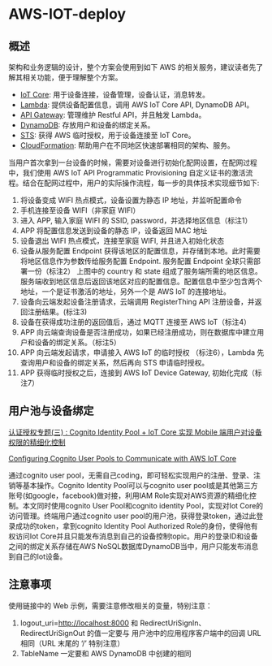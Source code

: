 # AWS-IOT-deploy

## 概述

架构和业务逻辑的设计，整个方案会使用到如下 AWS 的相关服务，建议读者先了解其相关功能，便于理解整个方案。

* [IoT Core](https://docs.aws.amazon.com/iot/latest/developerguide/what-is-aws-iot.html): 用于设备连接，设备管理，设备认证，消息转发。
* [Lambda](https://docs.aws.amazon.com/lambda/latest/dg/welcome.html): 提供设备配置信息，调用 AWS IoT Core API, DynamoDB API。
* [API Gateway](https://docs.aws.amazon.com/apigateway/latest/developerguide/welcome.html): 管理维护 Restful API，并且触发 Lambda。
* [DynamoDB](https://docs.aws.amazon.com/amazondynamodb/latest/developerguide/Introduction.html): 存放用户和设备的绑定关系。
* [STS](https://docs.aws.amazon.com/STS/latest/APIReference/Welcome.html): 获得 AWS 临时授权，用于设备连接至 IoT Core。
* [CloudFormation](https://aws.amazon.com/cloudformation/): 帮助用户在不同地区快速部署相同的架构、服务。

当用户首次拿到一台设备的时候，需要对设备进行初始化配网设置，在配网过程中，我们使用 AWS IoT API Programmatic Provisioning 自定义证书的激活流程。结合在配网过程中，用户的实际操作流程，每一步的具体技术实现细节如下:

1. 将设备变成 WIFI 热点模式，设备设置为静态 IP 地址，并监听配置命令
2. 手机连接至设备 WIFI（非家庭 WIFI）
3. 进入 APP, 输入家庭 WIFI 的 SSID, password，并选择地区信息（标注1）
4. APP 将配置信息发送到设备的静态 IP，设备返回 MAC 地址
5. 设备退出 WIFI 热点模式，连接至家庭 WIFI, 并且进入初始化状态
6. 设备从服务配置 Endpoint 获得该地区的配置信息，并存储到本地。此时需要将地区信息作为参数传给服务配置 Endpoint. 服务配置 Endpoint 全球只需部署一份（标注2） 上图中的 country 和 state 组成了服务端所需的地区信息。服务端收到地区信息后返回该地区对应的配置信息。配置信息中至少包含两个地址，一个是证书激活的地址，另外一个是 AWS IoT 的连接地址。
7. 设备向云端发起设备注册请求，云端调用 RegisterThing API 注册设备，并返回注册结果。\(标注3\)
8. 设备在获得成功注册的返回值后，通过 MQTT 连接至 AWS IoT（标注4）
9. APP 向云端查询设备是否注册成功，如果已经注册成功，则在数据库中建立用户和设备的绑定关系。（标注5）
10. APP 向云端发起请求，申请接入 AWS IoT 的临时授权 （标注6），Lambda 先查询用户和设备的绑定关系，然后再向 STS 申请临时授权。
11. APP 获得临时授权之后，连接到 AWS IoT Device Gateway, 初始化完成（标注7）

## 用户池与设备绑定

[认证授权专题\(三\) : Cognito Identity Pool + IoT Core 实现 Mobile 端用户对设备权限的精细化控制](https://aws.amazon.com/cn/blogs/china/cognito-identity-pool-iot-core-realize-mobile-user-control/)

[Configuring Cognito User Pools to Communicate with AWS IoT Core](https://aws.amazon.com/cn/blogs/iot/configuring-cognito-user-pools-to-communicate-with-aws-iot-core/)

通过cognito user pool，无需自己coding，即可轻松实现用户的注册、登录、注销等基本操作。Cognito Identity Pool可以与cognito user pool或是其他第三方账号\(如google，facebook\)做对接，利用IAM Role实现对AWS资源的精细化控制。本文同时使用cognito User Pool和cognito identity Pool，实现对Iot Core的访问管理。终端用户通过cognito user pool的用户池，获得登录token，通过此登录成功的token，拿到cognito Identity Pool Authorized Role的身份，使得他有权访问Iot Core并且只能发布消息到自己的设备控制topic。用户的登录ID和设备之间的绑定关系存储在AWS NoSQL数据库DynamoDB当中，用户只能发布消息到自己的Iot设备。

## 注意事项

使用链接中的 Web 示例，需要注意修改相关的变量，特别注意：

1. logout\_uri=[http://localhost:8000](http://localhost:8000/) 和 RedirectUriSignIn、RedirectUriSignOut 的值一定要与 用户池中的应用程序客户端中的回调 URL 相同（URL 末尾的 ‘/’ 特别注意）
2. TableName 一定要和 AWS DynamoDB 中创建的相同

